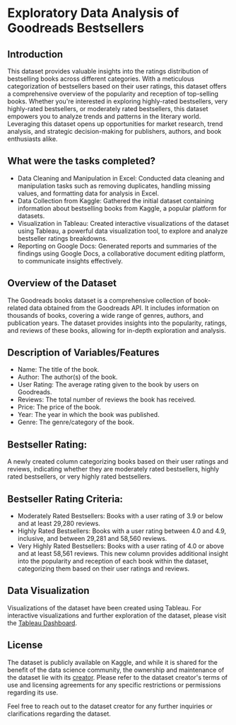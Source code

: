 # Exploratory Data Analysis of Goodreads Bestsellers
## Introduction
This dataset provides valuable insights into the ratings distribution of bestselling books across different categories. With a meticulous categorization of bestsellers based on their user ratings, this dataset offers a comprehensive overview of the popularity and reception of top-selling books. Whether you're interested in exploring highly-rated bestsellers, very highly-rated bestsellers, or moderately rated bestsellers, this dataset empowers you to analyze trends and patterns in the literary world. Leveraging this dataset opens up opportunities for market research, trend analysis, and strategic decision-making for publishers, authors, and book enthusiasts alike.

## What were the tasks completed?
* Data Cleaning and Manipulation in Excel:
Conducted data cleaning and manipulation tasks such as removing duplicates, handling missing values, and formatting data for analysis in Excel.
* Data Collection from Kaggle:
Gathered the initial dataset containing information about bestselling books from Kaggle, a popular platform for datasets.
* Visualization in Tableau:
Created interactive visualizations of the dataset using Tableau, a powerful data visualization tool, to explore and analyze bestseller ratings breakdowns.
* Reporting on Google Docs:
Generated reports and summaries of the findings using Google Docs, a collaborative document editing platform, to communicate insights effectively.

## Overview of the Dataset
The Goodreads books dataset is a comprehensive collection of book-related data obtained from the Goodreads API. It includes information on thousands of books, covering a wide range of genres, authors, and publication years. The dataset provides insights into the popularity, ratings, and reviews of these books, allowing for in-depth exploration and analysis.

## Description of Variables/Features
* Name: The title of the book.
* Author: The author(s) of the book.
* User Rating: The average rating given to the book by users on Goodreads.
* Reviews: The total number of reviews the book has received.
* Price: The price of the book.
* Year: The year in which the book was published.
* Genre: The genre/category of the book.
  
## Bestseller Rating: 
A newly created column categorizing books based on their user ratings and reviews, indicating whether they are moderately rated bestsellers, highly rated bestsellers, or very highly rated bestsellers.

## Bestseller Rating Criteria:
* Moderately Rated Bestsellers: Books with a user rating of 3.9 or below and at least 29,280 reviews.
* Highly Rated Bestsellers: Books with a user rating between 4.0 and 4.9, inclusive, and between 29,281 and 58,560 reviews.
* Very Highly Rated Bestsellers: Books with a user rating of 4.0 or above and at least 58,561 reviews.
This new column provides additional insight into the popularity and reception of each book within the dataset, categorizing them based on their user ratings and reviews.

## Data Visualization
Visualizations of the dataset have been created using Tableau. For interactive visualizations and further exploration of the dataset, please visit the [Tableau Dashboard](https://public.tableau.com/views/Book11_17115508245790/BestsellerBookDataRatingsReviewsPricesandMore?:language=en-US&publish=yes&:sid=&:display_count=n&:origin=viz_share_link).

## License
The dataset is publicly available on Kaggle, and while it is shared for the benefit of the data science community, the ownership and maintenance of the dataset lie with its [creator](https://www.kaggle.com/datasets/jealousleopard/goodreadsbooks). Please refer to the dataset creator's terms of use and licensing agreements for any specific restrictions or permissions regarding its use.

Feel free to reach out to the dataset creator for any further inquiries or clarifications regarding the dataset.
